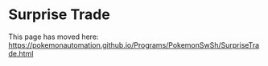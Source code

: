# Surprise Trade

This page has moved here: https://pokemonautomation.github.io/Programs/PokemonSwSh/SurpriseTrade.html

